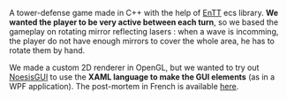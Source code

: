 A tower-defense game made in C++ with the help of [EnTT](https://github.com/skypjack/entt) ecs library. **We wanted the player to be very active between each turn**, so we based the gameplay on rotating mirror reflecting lasers : when a wave is incomming, the player do not have enough mirrors to cover the whole area, he has to rotate them by hand.

We made a custom 2D renderer in OpenGL, but we wanted to try out [NoesisGUI](https://www.noesisengine.com/) to use the **XAML language to make the GUI elements** (as in a WPF application). The post-mortem in French is available [here](https://github.com/guillaume-haerinck/imac-tower-defense/blob/master/doc/rapport.md).

